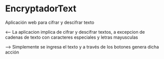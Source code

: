 # EncryptadorText

Aplicación web para cifrar y descifrar texto

<-- La aplicacion implica de cifrar y descifrar textos, a excepcion de cadenas de texto con caracteres especiales y letras mayusculas

--> Simplemente se ingresa el texto y a través de los botones genera dicha acción 



